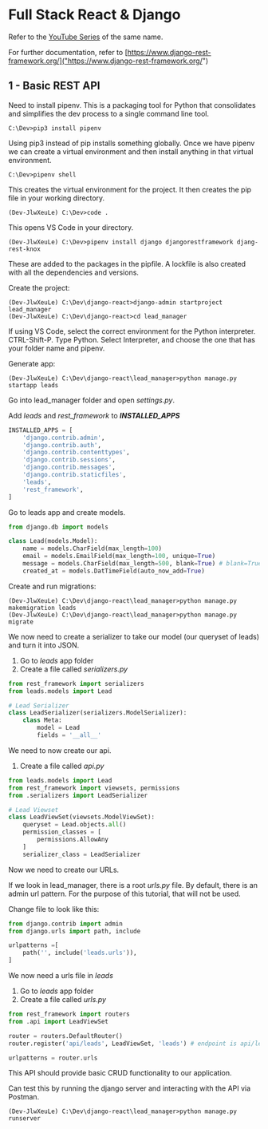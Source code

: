 # Full Stack React & Django
Refer to the [YouTube Series]("https://www.youtube.com/watch?v=Uyei2iDA4Hs") of the same name.    

For further documentation, refer to [https://www.django-rest-framework.org/]("https://www.django-rest-framework.org/")  
## 1 - Basic REST API  
Need to install pipenv. This is a packaging tool for Python that consolidates and simplifies the dev process to a single command line tool. 

```console
C:\Dev>pip3 install pipenv
```
Using pip3 instead of pip installs something globally. Once we have pipenv we can create a virtual environment and then install anything in that virtual environment.
```console
C:\Dev>pipenv shell
```
This creates the virtual environment for the project. It then creates the pip file in your working directory.
```console
(Dev-JlwXeuLe) C:\Dev>code .
```
This opens VS Code in your directory.
```console
(Dev-JlwXeuLe) C:\Dev>pipenv install django djangorestframework djang-rest-knox
```
These are added to the packages in the pipfile. A lockfile is also created with all the dependencies and versions.  
  
Create the project:
```console
(Dev-JlwXeuLe) C:\Dev\django-react>django-admin startproject lead_manager
(Dev-JlwXeuLe) C:\Dev\django-react>cd lead_manager
```
If using VS Code, select the correct environment for the Python interpreter.  CTRL-Shift-P. Type Python. Select Interpreter, and choose the one that has your folder name and pipenv.  
  
Generate app:
```console
(Dev-JlwXeuLe) C:\Dev\django-react\lead_manager>python manage.py startapp leads
```

Go into lead_manager folder and open _settings.py_.  
  
Add _leads_ and _rest_framework_ to **_INSTALLED_APPS_**

```python
INSTALLED_APPS = [
    'django.contrib.admin',
    'django.contrib.auth',
    'django.contrib.contenttypes',
    'django.contrib.sessions',
    'django.contrib.messages',
    'django.contrib.staticfiles',
    'leads',
    'rest_framework',
]
```

Go to leads app and create models.
```python
from django.db import models

class Lead(models.Model):
    name = models.CharField(max_length=100)
    email = models.EmailField(max_length=100, unique=True)
    message = models.CharField(max_length=500, blank=True) # blank=True allows message to be optional
    created_at = models.DatTimeField(auto_now_add=True)
```

Create and run migrations:
```console
(Dev-JlwXeuLe) C:\Dev\django-react\lead_manager>python manage.py makemigration leads
(Dev-JlwXeuLe) C:\Dev\django-react\lead_manager>python manage.py migrate
```
We now need to create a serializer to take our model (our queryset of leads) and turn it into JSON.
1. Go to _leads_ app folder
2. Create a file called _serializers.py_
```python
from rest_framework import serializers
from leads.models import Lead

# Lead Serializer
class LeadSerializer(serializers.ModelSerializer):
    class Meta:
        model = Lead
        fields = '__all__'
```
We need to now create our api.
1. Create a file called _api.py_
```python
from leads.models import Lead
from rest_framework import viewsets, permissions
from .serializers import LeadSerializer

# Lead Viewset
class LeadViewSet(viewsets.ModelViewSet):
    queryset = Lead.objects.all()
    permission_classes = [
        permissions.AllowAny
    ]
    serializer_class = LeadSerializer
```
Now we need to create our URLs.  
  
If we look in lead_manager, there is a root _urls.py_ file. By default, there is an admin url pattern. For the purpose of this tutorial, that will not be used.  
  
Change file to look like this:
```python
from django.contrib import admin
from django.urls import path, include

urlpatterns =[
    path('', include('leads.urls')),
]
```
We now need a urls file in _leads_

1. Go to _leads_ app folder
2. Create a file called _urls.py_
```python
from rest_framework import routers
from .api import LeadViewSet

router = routers.DefaultRouter()
router.register('api/leads', LeadViewSet, 'leads') # endpoint is api/leads, pass in viewset

urlpatterns = router.urls
```
This API should provide basic CRUD functionality to our application.  
  
Can test this by running the django server and interacting with the API via Postman.

```console
(Dev-JlwXeuLe) C:\Dev\django-react\lead_manager>python manage.py runserver
```
